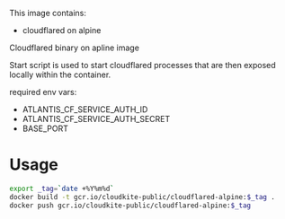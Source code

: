 This image contains:
* cloudflared on alpine


Cloudflared binary on apline image

Start script is used to start cloudflared processes that are then exposed locally within the container.

required env vars:

* ATLANTIS_CF_SERVICE_AUTH_ID 
* ATLANTIS_CF_SERVICE_AUTH_SECRET
* BASE_PORT


# Usage
```bash
export _tag=`date +%Y%m%d`
docker build -t gcr.io/cloudkite-public/cloudflared-alpine:$_tag .
docker push gcr.io/cloudkite-public/cloudflared-alpine:$_tag